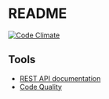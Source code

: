 # README

[![Code Climate](https://codeclimate.com/github/Tapelistfm/playlist/badges/gpa.svg)](https://codeclimate.com/github/Tapelistfm/playlist)

## Tools

 * [REST API documentation](http://docs.tlplaylist.apiary.io/)
 * [Code Quality](https://codeclimate.com/github/Tapelistfm/playlist)
